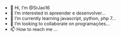 - 👋 Hi, I’m @SrJao16
- 👀 I’m interested in  apreender e desenvolver...
- 🌱 I’m currently learning  javascript, python, php 7...
- 💞️ I’m looking to collaborate on  programações...
- 📫 How to reach me ...

<!---
SrJao16/SrJao16 is a ✨ special ✨ repository because its `README.md` (this file) appears on your GitHub profile.
You can click the Preview link to take a look at your changes.
--->
